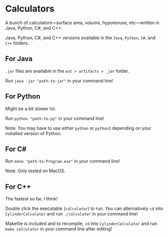 # Calculators
A bunch of calculators—surface area, volume, hypotenuse, etc—written in Java, Python, C#, and C++. 

Java, Python, C#, and C++ versions available in the `Java`, `Python`, `C#`, and `C++` folders.

## For Java

`.jar` files are available in the `out > artifacts > _jar` folder.

Run `java -jar "path-to-jar"` in your command line!

## For Python

Might be a bit slower lol.

Run `python "path-to-py"` in your command line!

Note: You may have to use either `python` or `python3` depending on your installed version of Python.

## For C#

Run `mono "path-to-Program.exe"` in your command line!

Note: Only tested on MacOS.

## For C++

The fastest so far, I think!

Double click the executable (`calculator`) to run. You can alternatively `cd` into `CylinderCalculator` and run `./calculator` in your command line!

Makefile is included and to recompile, `cd` into `CylinderCalculator` and run `make calculator` in your command line after editing!
